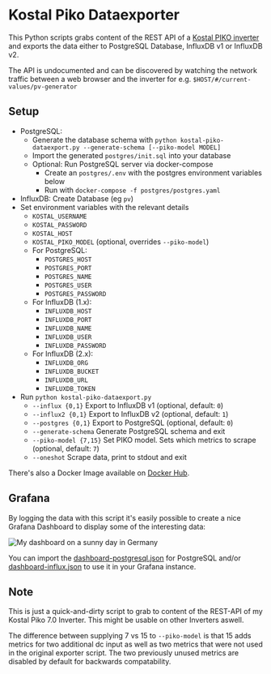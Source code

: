 # Kostal Piko Dataexporter

This Python scripts grabs content of the REST API of a [Kostal PIKO inverter](
https://www.kostal-solar-electric.com/en-gb/products/solar-inverter/piko-12-20)
and exports the data either to PostgreSQL Database, InfluxDB v1 or InfluxDB v2.

The API is undocumented and can be discovered by watching the network traffic between
a web browser and the inverter for e.g. `$HOST/#/current-values/pv-generator`

## Setup

 * PostgreSQL:
   * Generate the database schema with `python kostal-piko-dataexport.py --generate-schema [--piko-model MODEL]`
   * Import the generated `postgres/init.sql` into your database
   * Optional: Run PostgreSQL server via docker-compose
     * Create an `postgres/.env` with the postgres environment variables below
     * Run with `docker-compose -f postgres/postgres.yaml`
 * InfluxDB: Create Database (eg `pv`)
 * Set environment variables with the relevant details
   * `KOSTAL_USERNAME`
   * `KOSTAL_PASSWORD`
   * `KOSTAL_HOST`
   * `KOSTAL_PIKO_MODEL` (optional, overrides `--piko-model`)
   * For PostgreSQL:
     * `POSTGRES_HOST`
     * `POSTGRES_PORT`
     * `POSTGRES_NAME`
     * `POSTGRES_USER`
     * `POSTGRES_PASSWORD`
   * For InfluxDB (1.x):
     * `INFLUXDB_HOST`
     * `INFLUXDB_PORT`
     * `INFLUXDB_NAME`
     * `INFLUXDB_USER`
     * `INFLUXDB_PASSWORD`
   * For InfluxDB (2.x):
     * `INFLUXDB_ORG`
     * `INFLUXDB_BUCKET`
     * `INFLUXDB_URL`
     * `INFLUXDB_TOKEN`
 * Run `python kostal-piko-dataexport.py`
   * `--influx {0,1}` Export to InfluxDB v1 (optional, default: `0`)
   * `--influx2 {0,1}` Export to InfluxDB v2 (optional, default: `1`)
   * `--postgres {0,1}` Export to PostgreSQL (optional, default: `0`)
   * `--generate-schema` Generate PostgreSQL schema and exit
   * `--piko-model {7,15}` Set PIKO model. Sets which metrics to scrape (optional, default: `7`)
   * `--oneshot` Scrape data, print to stdout and exit

There's also a Docker Image available on [Docker Hub](https://hub.docker.com/r/svijee/kostal-dataexporter).

## Grafana

By logging the data with this script it's easily possible to create a nice
Grafana Dashboard to display some of the interesting data:

![My dashboard on a sunny day in Germany](https://raw.githubusercontent.com/svijee/kostal-dataexporter/master/img/grafana-dashboard.png)

You can import the [dashboard-postgresql.json](dashboard-postgresql.json) for PostgreSQL and/or [dashboard-influx.json](dashboard-influx.json)
to use it in your Grafana instance.

## Note

This is just a quick-and-dirty script to grab to content of the REST-API of my
Kostal Piko 7.0 Inverter. This might be usable on other Inverters aswell.

The difference between supplying 7 vs 15 to `--piko-model` is that 15 adds
metrics for two additional dc input as well as two metrics that were not used in
the original exporter script. The two previously unused metrics are disabled by
default for backwards compatability.
